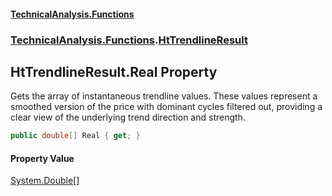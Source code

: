 #### [TechnicalAnalysis\.Functions](Atypical.TechnicalAnalysis.Functions.md 'Atypical\.TechnicalAnalysis\.Functions')
### [TechnicalAnalysis\.Functions](Atypical.TechnicalAnalysis.Functions.md#TechnicalAnalysis.Functions 'TechnicalAnalysis\.Functions').[HtTrendlineResult](HtTrendlineResult.md 'TechnicalAnalysis\.Functions\.HtTrendlineResult')

## HtTrendlineResult\.Real Property

Gets the array of instantaneous trendline values\.
These values represent a smoothed version of the price with dominant cycles filtered out,
providing a clear view of the underlying trend direction and strength\.

```csharp
public double[] Real { get; }
```

#### Property Value
[System\.Double](https://docs.microsoft.com/en-us/dotnet/api/System.Double 'System\.Double')[\[\]](https://docs.microsoft.com/en-us/dotnet/api/System.Array 'System\.Array')